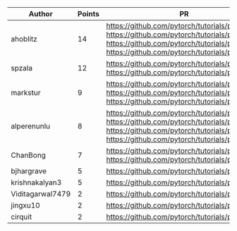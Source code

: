 | Author | Points | PR |
|--- | --- | ---|
| ahoblitz | 14 | https://github.com/pytorch/tutorials/pull/2662, https://github.com/pytorch/tutorials/pull/2647, https://github.com/pytorch/tutorials/pull/2642, https://github.com/pytorch/tutorials/pull/2640 | 
| spzala | 12 | https://github.com/pytorch/tutorials/pull/2667, https://github.com/pytorch/tutorials/pull/2635 | 
| markstur | 9 | https://github.com/pytorch/tutorials/pull/2643, https://github.com/pytorch/tutorials/pull/2638, https://github.com/pytorch/tutorials/pull/2636 | 
| alperenunlu | 8 | https://github.com/pytorch/tutorials/pull/2673, https://github.com/pytorch/tutorials/pull/2660, https://github.com/pytorch/tutorials/pull/2656, https://github.com/pytorch/tutorials/pull/2649 | 
| ChanBong | 7 | https://github.com/pytorch/tutorials/pull/2644, https://github.com/pytorch/tutorials/pull/2639 | 
| bjhargrave | 5 | https://github.com/pytorch/tutorials/pull/2661 | 
| krishnakalyan3 | 5 | https://github.com/pytorch/tutorials/pull/2653 | 
| Viditagarwal7479 | 2 | https://github.com/pytorch/tutorials/pull/2659 | 
| jingxu10 | 2 | https://github.com/pytorch/tutorials/pull/2657 | 
| cirquit | 2 | https://github.com/pytorch/tutorials/pull/2529 | 
